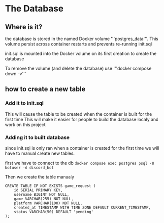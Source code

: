 # The Database
## Where is it?
the database is stored in the named Docker volume '''postgres_data'''.
This volume persist across container restarts and prevents re-running init.sql

init.sql is mounted into the Docker volume on its first creation to create the database

To remove the volume (and delete the database) use '''docker compose down -v'''

## how to create a new table
### Add it to init.sql
This will cause the table to be created when the container is built for the first time
This will make it easier for people to build the database localy and work on this project

### Adding it to built database
since init.sql is only ran when a container is created for the first time we will have 
to manual create new tables.

first we have to connect to the db
```docker compose exec postgres psql -U botuser -d discord_bot```

Then we create the table manualy
```
CREATE TABLE IF NOT EXISTS game_request (
    id SERIAL PRIMARY KEY,
    username BIGINT NOT NULL,
    game VARCHAR(255) NOT NULL,
    platform VARCHAR(100) NOT NULL,
    created_at TIMESTAMP WITH TIME ZONE DEFAULT CURRENT_TIMESTAMP,
    status VARCHAR(50) DEFAULT 'pending'
);
```